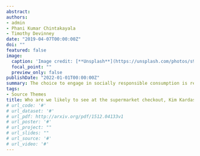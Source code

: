```yaml
---
abstract: 
authors:
- admin
- Phani Kumar Chintakayala
- Timothy Devinney
date: "2019-04-07T00:00:00Z"
doi: ""
featured: false
image:
  caption: 'Image credit: [**Unsplash**](https://unsplash.com/photos/s9CC2SKySJM)'
  focal_point: ""
  preview_only: false
publishDate: "2022-01-01T00:00:00Z"
summary: The choice to engage in socially responsible consumption is reportedly being made more frequently, but evidence of an attitude-behaviour gap suggests that consumers often fail to translate their intentions or attitudes into actual behaviours, even when they have clearly expressed their commitment to that form of consumption. This ambiguity lies in whether ethical or socially responsible consciousness is motivating the consumers, or if other behavioural drivers have been overshadowed by the appearance of socially responsible consumption. This paper demonstrates that situational priming such as the presence of others and salient goal priming, compared to having a goal of adhering to socially responsible consumption, are more effective in motivating the individuals to act upon that means of consumption. Moreover, when the situation piques the interest of individuals with a high Machiavellian trait, they’re more likely to engage in socially responsible consumption. But again, the attitude-behaviour gap persists on the prediction of consumer ethics. This research makes theoretical contributions in using a goal-directed approach, with an emphasis on unconscious behavioural drivers such as situational factors and personality traits. Empirically, it supports the use of experimental studies to determine motivations underlying socially responsible consumption..
tags:
- Source Themes
title: Who are we likely to see at the supermarket checkout, Kim Kardashian or Greta Thunberg? The Consumer Case for Social Responsibility / working paper
# url_code: '#'
# url_dataset: '#'
# url_pdf: http://arxiv.org/pdf/1512.04133v1
# url_poster: '#'
# url_project: ""
# url_slides: ""
# url_source: '#'
# url_video: '#'
---
```

